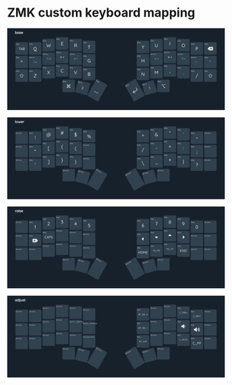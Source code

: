 # ZMK custom keyboard mapping

![Base layer](assets/base.png)

![Lower layer](assets/lower.png)

![Raise layer](assets/raise.png)

![Adjust layer](assets/adjust.png)
